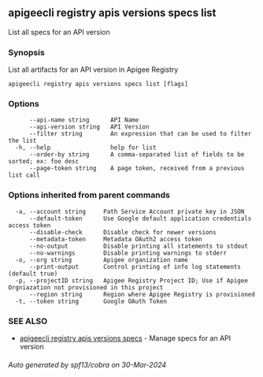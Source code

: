 ## apigeecli registry apis versions specs list

List all specs for an API version

### Synopsis

List all artifacts for an API version in Apigee Registry

```
apigeecli registry apis versions specs list [flags]
```

### Options

```
      --api-name string      API Name
      --api-version string   API Version
      --filter string        An expression that can be used to filter the list
  -h, --help                 help for list
      --order-by string      A comma-separated list of fields to be sorted; ex: foo desc
      --page-token string    A page token, received from a previous list call
```

### Options inherited from parent commands

```
  -a, --account string     Path Service Account private key in JSON
      --default-token      Use Google default application credentials access token
      --disable-check      Disable check for newer versions
      --metadata-token     Metadata OAuth2 access token
      --no-output          Disable printing all statements to stdout
      --no-warnings        Disable printing warnings to stderr
  -o, --org string         Apigee organization name
      --print-output       Control printing of info log statements (default true)
  -p, --projectID string   Apigee Registry Project ID; Use if Apigee Orgniazation not provisioned in this project
      --region string      Region where Apigee Registry is provisioned
  -t, --token string       Google OAuth Token
```

### SEE ALSO

* [apigeecli registry apis versions specs](apigeecli_registry_apis_versions_specs.md)	 - Manage specs for an API version

###### Auto generated by spf13/cobra on 30-Mar-2024
